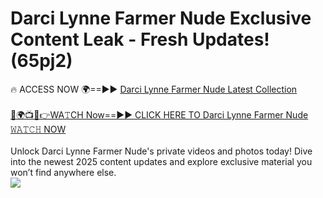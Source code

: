 # Darci Lynne Farmer Nude Exclusive Content Leak - Fresh Updates! (65pj2)

🔥 ACCESS NOW 🌍==►► <a href="https://tinyurl.com/yc657z5k" rel="nofollow">Darci Lynne Farmer Nude Latest Collection</a>
<br><br>
[🔴🌍📺📱👉WA𝚃CH Now==►► CLICK HERE TO Darci Lynne Farmer Nude 𝚆𝙰𝚃𝙲𝙷 NOW](https://tinyurl.com/yc657z5k)
<br><br>
Unlock Darci Lynne Farmer Nude's private videos and photos today! Dive into the newest 2025 content updates and explore exclusive material you won’t find anywhere else.
<br>
<a href="https://tinyurl.com/yc657z5k" rel="nofollow" data-target="animated-image.originalLink"><img src="https://camo.githubusercontent.com/8a4f000d20f83aca3bf7ec5f350d767afa0574a8a352519fd8cfa583a6f93a33/68747470733a2f2f692e696d6775722e636f6d2f644a486b345a712e676966" data-canonical-src="https://i.imgur.com/dJHk4Zq.gif" style="max-width: 100%; display: inline-block;" data-target="animated-image.originalImage"></a>
<br>
